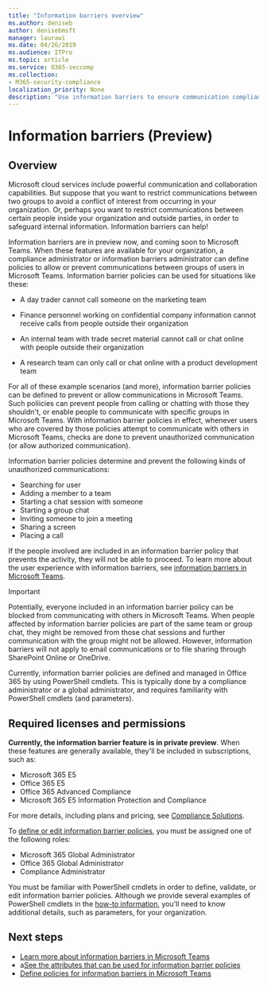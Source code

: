 ```yaml
---
title: "Information barriers overview"
ms.author: deniseb
author: denisebmsft
manager: laurawi
ms.date: 04/26/2019
ms.audience: ITPro
ms.topic: article
ms.service: O365-seccomp
ms.collection:
- M365-security-compliance
localization_priority: None
description: "Use information barriers to ensure communication compliance using Microsoft Teams within your organization."
---
```


# Information barriers (Preview)

## Overview

Microsoft cloud services include powerful communication and collaboration capabilities. But suppose that you want to restrict communications between two groups to avoid a conflict of interest from occurring in your organization. Or, perhaps you want to restrict communications between certain people inside your organization and outside parties, in order to safeguard internal information. Information barriers can help! 

Information barriers are in preview now, and coming soon to Microsoft Teams. When these features are available for your organization, a compliance administrator or information barriers administrator can define policies to allow or prevent communications between groups of users in Microsoft Teams. Information barrier policies can be used for situations like these:

- A day trader cannot call someone on the marketing team

- Finance personnel working on confidential company information cannot receive calls from people outside their organization

- An internal team with trade secret material cannot call or chat online with people outside their organization

- A research team can only call or chat online with a product development team

For all of these example scenarios (and more), information barrier policies can be defined to prevent or allow communications in Microsoft Teams. Such poliicies can prevent people from calling or chatting with those they shouldn't, or enable people to communicate with specific groups in Microsoft Teams. With information barrier policies in effect, whenever users who are covered by those policies attempt to communicate with others in Microsoft Teams, checks are done to prevent unauthorized communication (or allow authorized communication). 

Information barrier policies determine and prevent the following kinds of unauthorized communications:

- Searching for user
- Adding a member to a team
- Starting a chat session with someone
- Starting a group chat 
- Inviting someone to join a meeting
- Sharing a screen 
- Placing a call

If the people involved are included in an information barrier policy that prevents the activity, they will not be able to proceed. To learn more about the user experience with information barriers, see [information barriers in Microsoft Teams](https://docs.microsoft.com/MicrosoftTeams/information-barriers-in-teams).

> [!IMPORTANT]
> Potentially, everyone included in an information barrier policy can be blocked from communicating with others in Microsoft Teams. When people affected by information barrier policies are part of the same team or group chat, they might be removed from those chat sessions and further communication with the group might not be allowed. However, information barriers will not apply to email communications or to file sharing through SharePoint Online or OneDrive. 

Currently, information barrier policies are defined and managed in Office 365 by using PowerShell cmdlets. This is typically done by a compliance administrator or a global administrator, and requires familiarity with PowerShell cmdlets (and parameters).

## Required licenses and permissions

**Currently, the information barrier feature is in private preview**. When these features are generally available, they'll be included in subscriptions, such as:

- Microsoft 365 E5
- Office 365 E5
- Office 365 Advanced Compliance
- Microsoft 365 E5 Information Protection and Compliance

For more details, including plans and pricing, see [Compliance Solutions](https://products.office.com/business/security-and-compliance/compliance-solutions).

To [define or edit information barrier policies](information-barriers-policies.md), you must be assigned one of the following roles:

- Microsoft 365 Global Administrator
- Office 365 Global Administrator
- Compliance Administrator

You must be familiar with PowerShell cmdlets in order to define, validate, or edit information barrier policies. Although we provide several examples of PowerShell cmdlets in the [how-to information](information-barriers-policies.md), you'll need to know additional details, such as parameters, for your organization.

## Next steps

- [Learn more about information barriers in Microsoft Teams](https://docs.microsoft.com/MicrosoftTeams/information-barriers-in-teams)
- a[See the attributes that can be used for information barrier policies](information-barriers-attributes.md)
- [Define policies for information barriers in Microsoft Teams](information-barriers-policies.md) 


